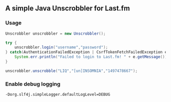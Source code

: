 ## A simple Java Unscrobbler for Last.fm

### Usage
```java
Unscrobbler unscrobbler = new Unscrobbler();

try {
    unscrobbler.login("username","password");
} catch(AuthenticationFailedException | CsrfTokenFetchFailedException e){
    System.err.println("Failed to login to Last.fm! " + e.getMessage());
}

unscrobbler.unscrobble("LIQ","[un]INSOMNIA","1497478667");
```

### Enable debug logging
```bash
-Dorg.slf4j.simpleLogger.defaultLogLevel=DEBUG
```
